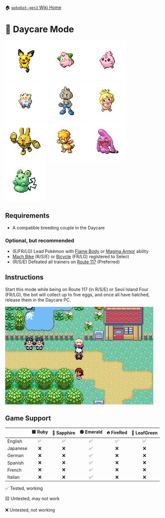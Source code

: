 🏠 [`pokebot-gen3` Wiki Home](../Readme.md)

# 🥚 Daycare Mode

![](../../modules/web/static/sprites/pokemon/shiny/Pichu.png)
![](../../modules/web/static/sprites/pokemon/shiny/Cleffa.png)
![](../../modules/web/static/sprites/pokemon/shiny/Igglybuff.png)
![](../../modules/web/static/sprites/pokemon/shiny/Togepi.png)
![](../../modules/web/static/sprites/pokemon/shiny/Tyrogue.png)
![](../../modules/web/static/sprites/pokemon/shiny/Smoochum.png)
![](../../modules/web/static/sprites/pokemon/shiny/Elekid.png)
![](../../modules/web/static/sprites/pokemon/shiny/Magby.png)
![](../../modules/web/static/sprites/pokemon/shiny/Wynaut.png)
![](../../modules/web/static/sprites/pokemon/shiny/Azurill.png)

## Requirements

- A compatible breeding couple in the Daycare

### Optional, but recommended
- (E/FR/LG) Lead Pokémon with [Flame Body](https://bulbapedia.bulbagarden.net/wiki/Flame_Body_(Ability)) or [Magma Armor](https://bulbapedia.bulbagarden.net/wiki/Magma_Armor_(Ability)) ability
- [Mach Bike](https://bulbapedia.bulbagarden.net/wiki/Mach_Bike) (R/S/E) or [Bicycle](https://bulbapedia.bulbagarden.net/wiki/Bicycle) (FR/LG) registered to Select
- (R/S/E) Defeated all trainers on [Route 117](https://bulbapedia.bulbagarden.net/wiki/Hoenn_Route_117) (Preferred)

## Instructions

Start this mode while being on Route 117 (in R/S/E) or Sevii Island Four (FR/LG), the bot will collect up to five eggs, and once all have hatched, release them in the Daycare PC.

![image](../images/daycare.png)

## Game Support

|          | 🟥 Ruby | 🔷 Sapphire | 🟢 Emerald | 🔥 FireRed | 🌿 LeafGreen |
| :------- | :-----: | :---------: | :--------: | :--------: | :----------: |
| English  |   ✅    |     ✅      |     ✅     |     ✅     |      ✅      |
| Japanese |   ❌    |     ❌      |     ✅     |     ❌     |      ❌      |
| German   |   ❌    |     ❌      |     ✅     |     ❌     |      ❌      |
| Spanish  |   ❌    |     ❌      |     ✅     |     ❌     |      ❌      |
| French   |   ❌    |     ❌      |     ✅     |     ❌     |      ❌      |
| Italian  |   ❌    |     ❌      |     ✅     |     ❌     |      ❌      |

✅ Tested, working

🟨 Untested, may not work

❌ Untested, not working
